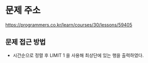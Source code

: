 # 문제 주소
https://programmers.co.kr/learn/courses/30/lessons/59405

## 문제 접근 방법
- 시간순으로 정렬 후 LIMIT 1 을 사용해 최상단에 있는 행을 출력하였다.